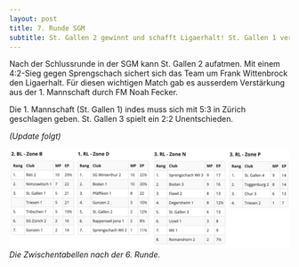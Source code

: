 ```yaml
---
layout: post
title: 7. Runde SGM
subtitle: St. Gallen 2 gewinnt und schafft Ligaerhalt! St. Gallen 1 verliert, St. Gallen 3 spielt Unentschieden.
---
```


Nach der Schlussrunde in der SGM kann St. Gallen 2 aufatmen. Mit einem 4:2-Sieg gegen Sprengschach sichert sich das Team um Frank Wittenbrock den Ligaerhalt. Für diesen wichtigen Match gab es ausserdem Verstärkung aus der 1. Mannschaft durch FM Noah Fecker.

Die 1. Mannschaft (St. Gallen 1) indes muss sich mit 5:3 in Zürich geschlagen geben. St. Gallen 3 spielt ein 2:2 Unentschieden.

_(Update folgt)_

![Zwischentabelle Runde 6](/assets/img/2023-03-19-sgm-tabelle.png)
_Die Zwischentabellen nach der 6. Runde._


<style>
table th:nth-of-type(2) {
    width: 40%;
}
table th:nth-of-type(3) {
    width: 40%;
}
table th {
    white-space: nowrap;
}
</style>
